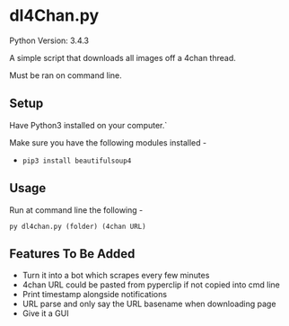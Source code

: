 # dl4Chan.py

Python Version: 3.4.3

A simple script that downloads all images off a 4chan thread.

Must be ran on command line.

## Setup

Have Python3 installed on your computer.`

Make sure you have the following modules installed -

* `pip3 install beautifulsoup4`

## Usage

Run at command line the following -

`py dl4chan.py (folder) (4chan URL)`

## Features To Be Added

* Turn it into a bot which scrapes every few minutes
* 4chan URL could be pasted from pyperclip if not copied into cmd line
* Print timestamp alongside notifications
* URL parse and only say the URL basename when downloading page
* Give it a GUI